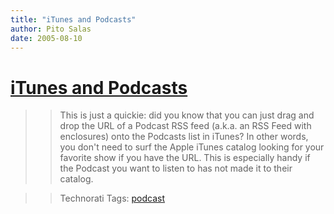 ```yaml
---
title: "iTunes and Podcasts"
author: Pito Salas
date: 2005-08-10
---
```

# [iTunes and Podcasts](None)



>>

>> This is just a quickie: did you know that you can just drag and drop the
URL of a Podcast RSS feed (a.k.a. an RSS Feed with enclosures) onto the
Podcasts list in iTunes? In other words, you don't need to surf the Apple
iTunes catalog looking for your favorite show if you have the URL. This is
especially handy if the Podcast you want to listen to has not made it to their
catalog.

>>

>> Technorati Tags: [podcast](<http://technorati.com/tag/podcast>)


